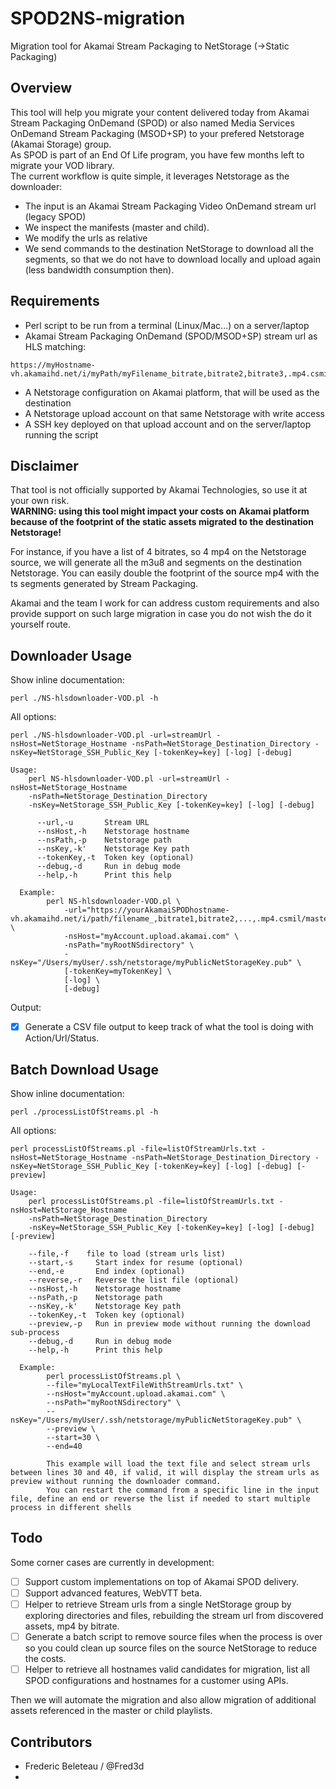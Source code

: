 # SPOD2NS-migration
Migration tool for Akamai Stream Packaging to NetStorage (->Static Packaging)

## Overview
This tool will help you migrate your content delivered today from Akamai Stream Packaging OnDemand (SPOD) or also named Media Services OnDemand Stream Packaging (MSOD+SP) to your prefered Netstorage (Akamai Storage) group.  
As SPOD is part of an End Of Life program, you have few months left to migrate your VOD library.  
The current workflow is quite simple, it leverages Netstorage as the downloader:  

* The input is an Akamai Stream Packaging Video OnDemand stream url (legacy SPOD)  
* We inspect the manifests (master and child). 
* We modify the urls as relative  
* We send commands to the destination NetStorage to download all the segments, so that we do not have to download locally and upload again (less bandwidth consumption then).  

## Requirements

* Perl script to be run from a terminal (Linux/Mac...) on a server/laptop
* Akamai Stream Packaging OnDemand (SPOD/MSOD+SP) stream url as HLS matching:  

```
https://myHostname-vh.akamaihd.net/i/myPath/myFilename_bitrate,bitrate2,bitrate3,.mp4.csmil/master.m3u8
```

* A Netstorage configuration on Akamai platform, that will be used as the destination
* A Netstorage upload account on that same Netstorage with write access
* A SSH key deployed on that upload account and on the server/laptop running the script

## Disclaimer

That tool is not officially supported by Akamai Technologies, so use it at your own risk.  
**WARNING: using this tool might impact your costs on Akamai platform because of the footprint of the static assets migrated to the destination Netstorage!**

For instance, if you have a list of 4 bitrates, so 4 mp4 on the Netstorage source, we will generate all the m3u8 and segments on the destination Netstorage. You can easily double the footprint of the source mp4 with the ts segments generated by Stream Packaging.

Akamai and the team I work for can address custom requirements and also provide support on such large migration in case you do not wish the do it yourself route.

## Downloader Usage

Show inline documentation:

```
perl ./NS-hlsdownloader-VOD.pl -h
```

All options:

```
perl ./NS-hlsdownloader-VOD.pl -url=streamUrl -nsHost=NetStorage_Hostname -nsPath=NetStorage_Destination_Directory -nsKey=NetStorage_SSH_Public_Key [-tokenKey=key] [-log] [-debug]

Usage:
    perl NS-hlsdownloader-VOD.pl -url=streamUrl -nsHost=NetStorage_Hostname
    -nsPath=NetStorage_Destination_Directory
    -nsKey=NetStorage_SSH_Public_Key [-tokenKey=key] [-log] [-debug]

      --url,-u       Stream URL
      --nsHost,-h    Netstorage hostname
      --nsPath,-p    Netstorage path
      --nsKey,-k'    Netstorage Key path
      --tokenKey,-t  Token key (optional)
      --debug,-d     Run in debug mode
      --help,-h      Print this help

  Example:
        perl NS-hlsdownloader-VOD.pl \
            -url="https://yourAkamaiSPODhostname-vh.akamaihd.net/i/path/filename_,bitrate1,bitrate2,...,.mp4.csmil/master.m3u8" \
            -nsHost="myAccount.upload.akamai.com" \
            -nsPath="myRootNSdirectory" \
            -nsKey="/Users/myUser/.ssh/netstorage/myPublicNetStorageKey.pub" \
            [-tokenKey=myTokenKey] \
            [-log] \
            [-debug]
```

Output:

- [x] Generate a CSV file output to keep track of what the tool is doing with Action/Url/Status.   


## Batch Download Usage

Show inline documentation:

```
perl ./processListOfStreams.pl -h
```

All options:

```
perl processListOfStreams.pl -file=listOfStreamUrls.txt -nsHost=NetStorage_Hostname -nsPath=NetStorage_Destination_Directory -nsKey=NetStorage_SSH_Public_Key [-tokenKey=key] [-log] [-debug] [-preview]

Usage:
    perl processListOfStreams.pl -file=listOfStreamUrls.txt -nsHost=NetStorage_Hostname
    -nsPath=NetStorage_Destination_Directory
    -nsKey=NetStorage_SSH_Public_Key [-tokenKey=key] [-log] [-debug] [-preview]

    --file,-f 	 file to load (stream urls list)
    --start,-s     Start index for resume (optional)
    --end,-e       End index (optional)
    --reverse,-r   Reverse the list file (optional)
    --nsHost,-h    Netstorage hostname
    --nsPath,-p    Netstorage path
    --nsKey,-k'    Netstorage Key path
    --tokenKey,-t  Token key (optional)
    --preview,-p   Run in preview mode without running the download sub-process
    --debug,-d     Run in debug mode
    --help,-h      Print this help

  Example:
        perl processListOfStreams.pl \
        --file="myLocalTextFileWithStreamUrls.txt" \
        --nsHost="myAccount.upload.akamai.com" \
        --nsPath="myRootNSdirectory" \
        --nsKey="/Users/myUser/.ssh/netstorage/myPublicNetStorageKey.pub" \
        --preview \
        --start=30 \
        --end=40

        This example will load the text file and select stream urls between lines 30 and 40, if valid, it will display the stream urls as preview without running the downloader command.
        You can restart the command from a specific line in the input file, define an end or reverse the list if needed to start multiple process in different shells
```


## Todo

Some corner cases are currently in development:

- [ ] Support custom implementations on top of Akamai SPOD delivery.   
- [ ] Support advanced features, WebVTT beta.  
- [ ] Helper to retrieve Stream urls from a single NetStorage group by exploring directories and files, rebuilding the stream url from discovered assets, mp4 by bitrate.  
- [ ] Generate a batch script to remove source files when the process is over so you could clean up source files on the source NetStorage to reduce the costs.  
- [ ] Helper to retrieve all hostnames valid candidates for migration, list all SPOD configurations and hostnames for a customer using APIs.

Then we will automate the migration and also allow migration of additional assets referenced in the master or child playlists.


## Contributors

* Frederic Beleteau / @Fred3d
* 